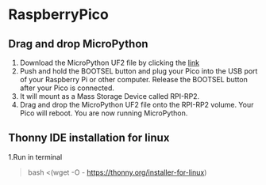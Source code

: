 # RaspberryPico

## Drag and drop MicroPython
1. Download the MicroPython UF2 file by clicking the [link](https://www.raspberrypi.org/documentation/pico/getting-started/)
2. Push and hold the BOOTSEL button and plug your Pico into the USB port of your Raspberry Pi or other computer. Release the BOOTSEL button after your Pico is connected.
3. It will mount as a Mass Storage Device called RPI-RP2.
4. Drag and drop the MicroPython UF2 file onto the RPI-RP2 volume. Your Pico will reboot. You are now running MicroPython.

## Thonny IDE installation for linux
1.Run in terminal
>bash <(wget -O - https://thonny.org/installer-for-linux)
